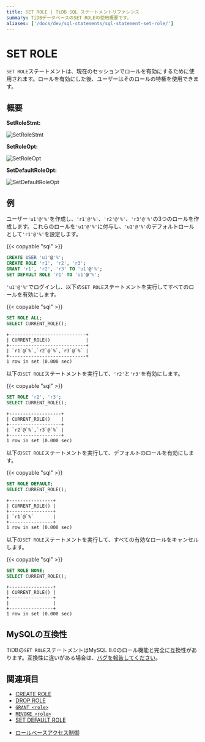 ```yaml
---
title: SET ROLE | TiDB SQL ステートメントリファレンス
summary: TiDBデータベースのSET ROLEの使用概要です。
aliases: ['/docs/dev/sql-statements/sql-statement-set-role/']
---
```


# SET ROLE

`SET ROLE`ステートメントは、現在のセッションでロールを有効にするために使用されます。ロールを有効にした後、ユーザーはそのロールの特権を使用できます。

## 概要

**SetRoleStmt:**

![SetRoleStmt](/media/sqlgram/SetRoleStmt.png)

**SetRoleOpt:**

![SetRoleOpt](/media/sqlgram/SetRoleOpt.png)

**SetDefaultRoleOpt:**

![SetDefaultRoleOpt](/media/sqlgram/SetDefaultRoleOpt.png)

## 例

ユーザー`'u1'@'%'`を作成し、`'r1'@'%'`、`'r2'@'%'`、`'r3'@'%'`の3つのロールを作成します。これらのロールを`'u1'@'%'`に付与し、`'u1'@'%'`のデフォルトロールとして`'r1'@'%'`を設定します。

{{< copyable "sql" >}}

```sql
CREATE USER 'u1'@'%';
CREATE ROLE 'r1', 'r2', 'r3';
GRANT 'r1', 'r2', 'r3' TO 'u1'@'%';
SET DEFAULT ROLE 'r1' TO 'u1'@'%';
```

`'u1'@'%'`でログインし、以下の`SET ROLE`ステートメントを実行してすべてのロールを有効にします。

{{< copyable "sql" >}}

```sql
SET ROLE ALL;
SELECT CURRENT_ROLE();
```

```
+----------------------------+
| CURRENT_ROLE()             |
+----------------------------+
| `r1`@`%`,`r2`@`%`,`r3`@`%` |
+----------------------------+
1 row in set (0.000 sec)
```

以下の`SET ROLE`ステートメントを実行して、`'r2'`と`'r3'`を有効にします。

{{< copyable "sql" >}}

```sql
SET ROLE 'r2', 'r3';
SELECT CURRENT_ROLE();
```

```
+-------------------+
| CURRENT_ROLE()    |
+-------------------+
| `r2`@`%`,`r3`@`%` |
+-------------------+
1 row in set (0.000 sec)
```

以下の`SET ROLE`ステートメントを実行して、デフォルトのロールを有効にします。

{{< copyable "sql" >}}

```sql
SET ROLE DEFAULT;
SELECT CURRENT_ROLE();
```

```
+----------------+
| CURRENT_ROLE() |
+----------------+
| `r1`@`%`       |
+----------------+
1 row in set (0.000 sec)
```

以下の`SET ROLE`ステートメントを実行して、すべての有効なロールをキャンセルします。

{{< copyable "sql" >}}

```sql
SET ROLE NONE;
SELECT CURRENT_ROLE();
```

```
+----------------+
| CURRENT_ROLE() |
+----------------+
|                |
+----------------+
1 row in set (0.000 sec)
```

## MySQLの互換性

TiDBの`SET ROLE`ステートメントはMySQL 8.0のロール機能と完全に互換性があります。互換性に違いがある場合は、[バグを報告してください](https://docs.pingcap.com/tidb/stable/support)。

## 関連項目

* [CREATE ROLE](/sql-statements/sql-statement-create-role.md)
* [DROP ROLE](/sql-statements/sql-statement-drop-role.md)
* [`GRANT <role>`](/sql-statements/sql-statement-grant-role.md)
* [`REVOKE <role>`](/sql-statements/sql-statement-revoke-role.md)
* [SET DEFAULT ROLE](/sql-statements/sql-statement-set-default-role.md)

<CustomContent platform="tidb">

* [ロールベースアクセス制御](/role-based-access-control.md)

</CustomContent>